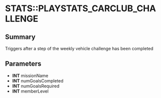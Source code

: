 # STATS::PLAYSTATS_CARCLUB_CHALLENGE

## Summary
Triggers after a step of the weekly vehicle challenge has been completed

## Parameters
* **INT** missionName
* **INT** numGoalsCompleted
* **INT** numGoalsRequired
* **INT** memberLevel
